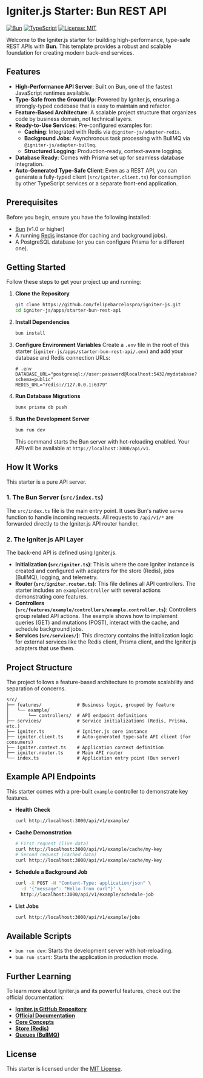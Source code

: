 # Igniter.js Starter: Bun REST API

[![Bun](https://img.shields.io/badge/Bun-1.0%2B-blue.svg)](https://bun.sh/)
[![TypeScript](https://img.shields.io/badge/TypeScript-5.0%2B-blue.svg)](https://www.typescriptlang.org/)
[![License: MIT](https://img.shields.io/badge/License-MIT-yellow.svg)](https://opensource.org/licenses/MIT)

Welcome to the Igniter.js starter for building high-performance, type-safe REST APIs with **Bun**. This template provides a robust and scalable foundation for creating modern back-end services.

## Features

-   **High-Performance API Server**: Built on Bun, one of the fastest JavaScript runtimes available.
-   **Type-Safe from the Ground Up**: Powered by Igniter.js, ensuring a strongly-typed codebase that is easy to maintain and refactor.
-   **Feature-Based Architecture**: A scalable project structure that organizes code by business domain, not technical layers.
-   **Ready-to-Use Services**: Pre-configured examples for:
    -   **Caching**: Integrated with Redis via `@igniter-js/adapter-redis`.
    -   **Background Jobs**: Asynchronous task processing with BullMQ via `@igniter-js/adapter-bullmq`.
    -   **Structured Logging**: Production-ready, context-aware logging.
-   **Database Ready**: Comes with Prisma set up for seamless database integration.
-   **Auto-Generated Type-Safe Client**: Even as a REST API, you can generate a fully-typed client (`src/igniter.client.ts`) for consumption by other TypeScript services or a separate front-end application.

## Prerequisites

Before you begin, ensure you have the following installed:

-   [Bun](https://bun.sh/docs/installation) (v1.0 or higher)
-   A running [Redis](https://redis.io/docs/getting-started/) instance (for caching and background jobs).
-   A PostgreSQL database (or you can configure Prisma for a different one).

## Getting Started

Follow these steps to get your project up and running:

1.  **Clone the Repository**
    ```bash
    git clone https://github.com/felipebarcelospro/igniter-js.git
    cd igniter-js/apps/starter-bun-rest-api
    ```

2.  **Install Dependencies**
    ```bash
    bun install
    ```

3.  **Configure Environment Variables**
    Create a `.env` file in the root of this starter (`igniter-js/apps/starter-bun-rest-api/.env`) and add your database and Redis connection URLs:

    ```env
    # .env
    DATABASE_URL="postgresql://user:password@localhost:5432/mydatabase?schema=public"
    REDIS_URL="redis://127.0.0.1:6379"
    ```

4.  **Run Database Migrations**
    ```bash
    bunx prisma db push
    ```

5.  **Run the Development Server**
    ```bash
    bun run dev
    ```
    This command starts the Bun server with hot-reloading enabled. Your API will be available at `http://localhost:3000/api/v1`.

## How It Works

This starter is a pure API server.

### 1. The Bun Server (`src/index.ts`)

The `src/index.ts` file is the main entry point. It uses Bun's native `serve` function to handle incoming requests. All requests to `/api/v1/*` are forwarded directly to the Igniter.js API router handler.

### 2. The Igniter.js API Layer

The back-end API is defined using Igniter.js.

-   **Initialization (`src/igniter.ts`)**: This is where the core Igniter instance is created and configured with adapters for the store (Redis), jobs (BullMQ), logging, and telemetry.
-   **Router (`src/igniter.router.ts`)**: This file defines all API controllers. The starter includes an `exampleController` with several actions demonstrating core features.
-   **Controllers (`src/features/example/controllers/example.controller.ts`)**: Controllers group related API actions. The example shows how to implement queries (GET) and mutations (POST), interact with the cache, and schedule background jobs.
-   **Services (`src/services/`)**: This directory contains the initialization logic for external services like the Redis client, Prisma client, and the Igniter.js adapters that use them.

## Project Structure

The project follows a feature-based architecture to promote scalability and separation of concerns.

```
src/
├── features/             # Business logic, grouped by feature
│   └── example/
│       └── controllers/  # API endpoint definitions
├── services/             # Service initializations (Redis, Prisma, etc.)
├── igniter.ts            # Igniter.js core instance
├── igniter.client.ts     # Auto-generated type-safe API client (for consumers)
├── igniter.context.ts    # Application context definition
├── igniter.router.ts     # Main API router
└── index.ts              # Application entry point (Bun server)
```

## Example API Endpoints

This starter comes with a pre-built `example` controller to demonstrate key features.

-   **Health Check**
    ```bash
    curl http://localhost:3000/api/v1/example/
    ```

-   **Cache Demonstration**
    ```bash
    # First request (live data)
    curl http://localhost:3000/api/v1/example/cache/my-key
    # Second request (cached data)
    curl http://localhost:3000/api/v1/example/cache/my-key
    ```

-   **Schedule a Background Job**
    ```bash
    curl -X POST -H "Content-Type: application/json" \
      -d '{"message": "Hello from curl"}' \
      http://localhost:3000/api/v1/example/schedule-job
    ```

-   **List Jobs**
    ```bash
    curl http://localhost:3000/api/v1/example/jobs
    ```

## Available Scripts

-   `bun run dev`: Starts the development server with hot-reloading.
-   `bun run start`: Starts the application in production mode.

## Further Learning

To learn more about Igniter.js and its powerful features, check out the official documentation:

-   **[Igniter.js GitHub Repository](https://github.com/felipebarcelospro/igniter-js)**
-   **[Official Documentation](https://igniterjs.com/docs)**
-   **[Core Concepts](https://igniterjs.com/docs/core-concepts)**
-   **[Store (Redis)](https://igniterjs.com/docs/advanced-features/store)**
-   **[Queues (BullMQ)](https://igniterjs.com/docs/advanced-features/queues)**

## License

This starter is licensed under the [MIT License](LICENSE).